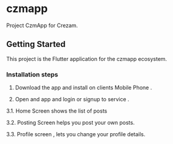 # czmapp

Project CzmApp for Crezam.

## Getting Started

This project is the Flutter application for the czmapp ecosystem.

### Installation steps

1. Download the app and install on clients Mobile Phone .

2. Open and app and login or signup to service . 

3.1. Home Screen shows the list of posts 

3.2. Posting Screen helps you post your own posts.

3.3. Profile screen , lets you change your profile details.


